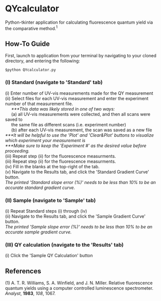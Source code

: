 # QYcalculator
Python-tkinter application for calculating fluorescence quantum yield via the comparative method.<sup>1</sup>


## How-To Guide
First, launch to application from your terminal by navigating to your cloned directory, and entering the following:
```
$python QYcalculator.py
```
### (I) Standard (navigate to 'Standard' tab)
(i) Enter number of UV-vis measurements made for the QY measurement <br>
(ii) Select files for each UV-vis measurement and enter the experiment number of that measurement file. <br>
&nbsp;&nbsp;&nbsp;&nbsp;&nbsp;<i>***This data was likely stored in one of two ways:</i> <br>
&nbsp;&nbsp;&nbsp;&nbsp;&nbsp;(a) all UV-vis measurements were collected, and then all scans were saved to <br>
&nbsp;&nbsp;&nbsp;&nbsp;&nbsp;the same file as different scans (i.e. experiment number) <br>
&nbsp;&nbsp;&nbsp;&nbsp;&nbsp;(b) after each UV-vis measurement, the scan was saved as a new file <br>
<i>***It will be helpful to use the 'Plot' and 'Clear&Plot' buttons to visualize which experiment your measurement is</i> <br>
<i>***Make sure to keep the 'Experiment #' as the desired value before proceeding.</i> <br>
(iii) Repeat step (ii) for the fluorescence measurments. <br> 
(iii) Repeat step (ii) for the fluorescence measurments. <br>
(iv) Fill in the blanks at the top-right of the tab. <br>
(v) Navigate to the Results tab, and click the 'Standard Gradient Curve' button. <br>
<i>The printed 'Standard slope error (%)' needs to be less than 10% to be an accurate standard gradient curve.</i> <br>
### (II) Sample (navigate to 'Sample' tab)
(i) Repeat Standard steps (i) through (iv) <br>
(ii) Navigate to the Results tab, and click the 'Sample Gradient Curve' button. <br>
<i>The printed 'Sample slope error (%)' needs to be less than 10% to be an accurate sample gradient curve.</i> <br>
### (III) QY calculation (navigate to the 'Results' tab)
(i) Click the 'Sample QY Calculation' button <br>

## References
(1) A. T. R. Williams, S. A. Winfield, and J. N. Miller. Relative fluorescence quantum yields using a computer controlled luminescence spectrometer. <i>Analyst</i>, <b>1983</b>, <i>108</i>, 1067. 
